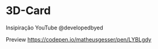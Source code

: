 # 3D-Card

Insipiração YouTube @developedbyed

Preview https://codepen.io/matheusgesser/pen/LYBLgdy
